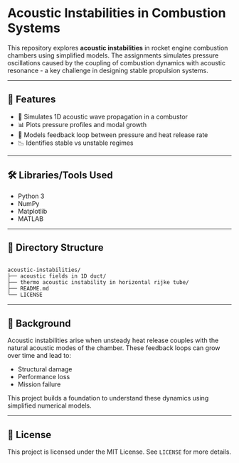 # Acoustic Instabilities in Combustion Systems

This repository explores **acoustic instabilities** in rocket engine combustion chambers using simplified models. The assignments simulates pressure oscillations caused by the coupling of combustion dynamics with acoustic resonance - a key challenge in designing stable propulsion systems.

---

## 📌 Features

- 🧪 Simulates 1D acoustic wave propagation in a combustor  
- 📊 Plots pressure profiles and modal growth  
- 🧠 Models feedback loop between pressure and heat release rate  
- 📉 Identifies stable vs unstable regimes  

---

## 🛠 Libraries/Tools Used

- Python 3  
- NumPy  
- Matplotlib  
- MATLAB

---

## 📂 Directory Structure

```

acoustic-instabilities/
├── acoustic fields in 1D duct/
├── thermo acoustic instability in horizontal rijke tube/
├── README.md
└── LICENSE

````
---

## 🧠 Background

Acoustic instabilities arise when unsteady heat release couples with the natural acoustic modes of the chamber. These feedback loops can grow over time and lead to:

* Structural damage
* Performance loss
* Mission failure

This project builds a foundation to understand these dynamics using simplified numerical models.

---

## 📄 License

This project is licensed under the MIT License. See `LICENSE` for more details.

```
